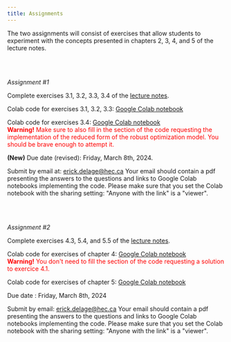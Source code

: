 ```yaml
---
title: Assignments
---
```


The two assignments will consist of exercises that allow students to experiment with the concepts presented in chapters 2, 3, 4, and 5 of the lecture notes.  

<br/><br/>

_Assignment #1_

Complete exercises 3.1, 3.2, 3.3, 3.4 of the [lecture notes](./LectureNotes_v15.pdf).

Colab code for exercises 3.1, 3.2, 3.3: [Google Colab notebook](https://colab.research.google.com/drive/1K5dHuN0ipbDBDpbLiHZOEzGw0-Q5e-C4?usp=sharing)

Colab code for exercises 3.4: [Google Colab notebook](https://colab.research.google.com/drive/1_MWEmTvNp0c16pYJJffblFE-Yq-PPxSB?usp=drive_link)   
<span style="color:red">**Warning!** Make sure to also fill in the section of the code requesting the implementation of the reduced form of the robust optimization model. You should be brave enough to attempt it.</span>


**(New)** Due date (revised): Friday, March 8th, 2024.  

Submit by email at: [erick.delage@hec.ca](mailto:erick.delage@hec.ca?subject=Solutions_assignment_1)
Your email should contain a pdf presenting the answers to the questions and links to Google Colab notebooks implementing the code. Please make sure that you set the Colab notebook with the sharing setting: "Anyone with the link" is a "viewer".

<br/><br/>

_Assignment #2_

Complete exercises 4.3, 5.4, and 5.5 of the [lecture notes](./LectureNotes_v15.pdf).

Colab code for exercises of chapter 4: [Google Colab notebook](https://colab.research.google.com/drive/1rJuWRgkd96i9nY9MwRMtahg_qDU-dBTm?usp=sharing)  
<span style="color:red">**Warning!** You don't need to fill the section of the code requesting a solution to exercice 4.1.</span>

Colab code for exercises of chapter 5: [Google Colab notebook](https://colab.research.google.com/drive/1254-xKF8dJ44aoSHAcBkPx5QpuEGYJDn?usp=sharing)

Due date : Friday, March 8th, 2024  

Submit by email: [erick.delage@hec.ca](mailto:erick.delage@hec.ca?subject=Solutions_assignment_2)
Your email should contain a pdf presenting the answers to the questions and links to Google Colab notebooks implementing the code. Please make sure that you set the Colab notebook with the sharing setting: "Anyone with the link" is a "viewer".

